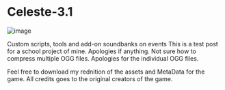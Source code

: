 # Celeste-3.1
![image](https://user-images.githubusercontent.com/104603916/166845581-c2930978-36f6-4546-9f91-f84b7a6fdbc8.png)

Custom scripts, tools and add-on soundbanks on events
This is a test post for a school project of mine. Apologies if anything.
Not sure how to compress multiple OGG files. Apologies for the individual OGG files.

Feel free to download my rednition of the assets and MetaData for the game.
All credits goes to the original creators of the game.
